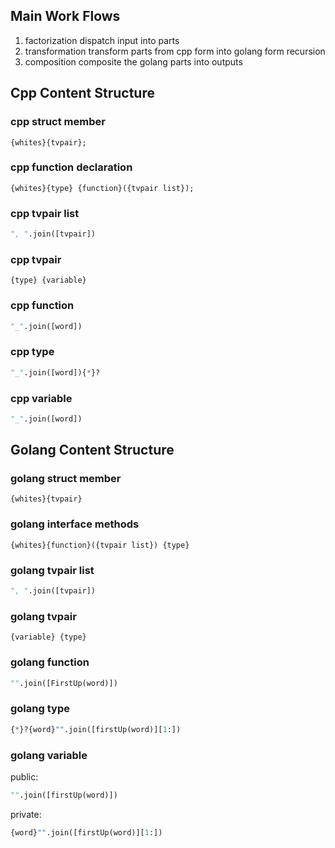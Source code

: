 ## Main Work Flows

1. factorization
   dispatch input into parts
2. transformation
   transform parts from cpp form into golang form
   recursion
3. composition
   composite the golang parts into outputs

## Cpp Content Structure

### cpp struct member
```tpl
{whites}{tvpair};
```

### cpp function declaration
```tpl
{whites}{type} {function}({tvpair list});
```

### cpp tvpair list
```python
", ".join([tvpair])
```

### cpp tvpair
```
{type} {variable}
```

### cpp function
```python
"_".join([word])
```
### cpp type
```python
"_".join([word]){*}?
```

### cpp variable
```python
"_".join([word])
```

## Golang Content Structure
### golang struct member
```tpl
{whites}{tvpair}
```

### golang interface methods
```
{whites}{function}({tvpair list}) {type}
```

### golang tvpair list
```python
", ".join([tvpair])
```

### golang tvpair
```
{variable} {type}
```

### golang function
```python
"".join([FirstUp(word)])
```

### golang type
```python
{*}?{word}"".join([firstUp(word)][1:])
```

### golang variable

public:
```python
"".join([firstUp(word)])
```

private:
```python
{word}"".join([firstUp(word)][1:])
```
